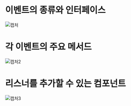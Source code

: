 # 이벤트의 종류와 인터페이스
![캡처](https://user-images.githubusercontent.com/99188096/161879175-78d7b669-5284-47d8-8b2f-9729698a884d.PNG)


# 각 이벤트의 주요 메서드
![캡처2](https://user-images.githubusercontent.com/99188096/161882084-c4faebb1-a999-480d-b26d-4167690455ae.PNG)   

# 리스너를 추가할 수 있는 컴포넌트
![캡처3](https://user-images.githubusercontent.com/99188096/161882144-fc02dcd1-50f4-4a22-bc5d-6141d4e6e7de.PNG)

